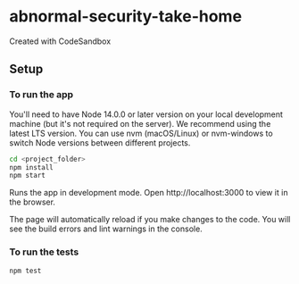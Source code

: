 # abnormal-security-take-home
Created with CodeSandbox

## Setup

### To run the app
You'll need to have Node 14.0.0 or later version on your local development machine (but it's not required on the server). We recommend using the latest LTS version. You can use nvm (macOS/Linux) or nvm-windows to switch Node versions between different projects.

```sh
cd <project_folder>
npm install
npm start
```

Runs the app in development mode.
Open http://localhost:3000 to view it in the browser.

The page will automatically reload if you make changes to the code.
You will see the build errors and lint warnings in the console.

### To run the tests

```sh
npm test
```
